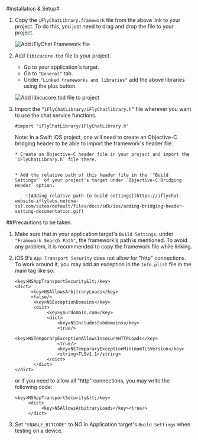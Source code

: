 #Installation & Setup#

1. Copy the `iFlyChatLibrary.framework` file from the above link to your project. To do this, you just need to drag and drop the file to your project.


    ![Add iFlyChat Framework file](https://iflychat-website-iflylabs.netdna-ssl.com/sites/default/files/docs/sdk/ios/adding-iFlyChatLibrary-framework-file-documentation.gif)


2. Add `libicucore.tbd` file to your project.
    * Go to your application's target.
    * Go to `"General"` tab.
    * Under `"Linked frameworks and libraries"` add the above libraries using the plus button.

    ![Add libicucore.tbd file to project](https://iflychat-website-iflylabs.netdna-ssl.com/sites/default/files/docs/sdk/ios/adding-library-to-iFlyChat-example-application-documentation.gif)  
  
3. Import the `“iFlyChatLibrary/iFlyChatlibrary.h”` file wherever you want to use the chat service functions.

    ```
    #import "iFlyChatLibrary/iFlyChatLibrary.h"
    ```
    
    Note: In a Swift iOS project, one will need to create an Objective-C bridging header to be able to import the framework's header file.

       * Create an Objective-C header file in your project and import the `iFlyChatLibrary.h` file there.


       * Add the relative path of this header file in the `"Build Settings"` of your project's target under `Objective-C Bridging Header` option.

           ![Adding relative path to build settings](https://iflychat-website-iflylabs.netdna-ssl.com/sites/default/files/docs/sdk/ios/adding-bridging-header-setting-documentation.gif)

##Precautions to be taken.

1. Make sure that in your application target's `Build Settings`, under `"Framework Search Path"`, the framework's path is mentioned. To avoid any problem, it is recommended to copy the framework file while linking.

2. iOS 9's `App Transport Security` does not allow for "http" connections. To work around it, you may add an exception in the `Info.plist` file in the main <dict> tag like so:

    ```
    <key>NSAppTransportSecurity&lt;/key>  
    <dict>  
          <key>NSAllowsArbitraryLoads</key>  
          <false/>  
           <key>NSExceptionDomains</key>  
           <dict>  
                <key>yourdomain.com</key>  
                <dict>  
                    <key>NSIncludesSubdomains</key>  
                    <true/>  
                    <key>NSTemporaryExceptionAllowsInsecureHTTPLoads</key>  
                    <true/>  
                    <key>NSTemporaryExceptionMinimumTLSVersion</key>  
                    <string>TLSv1.1</string>  
                </dict>  
           </dict>  
    </dict>  
    ```

    or if you need to allow all "http" connections, you may write the following code:

    ```
    <key>NSAppTransportSecurity&lt;/key>  
         <dict>  
              <key>NSAllowsArbitraryLoads</key><true/>  
         </dict>
    ```
  
3. Set `"ENABLE_BITCODE"` to NO in Application target's `Build Settings` when testing on a device.
